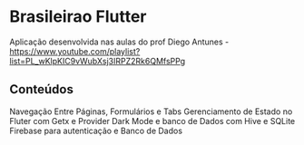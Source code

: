 # Brasileirao Flutter

Aplicação desenvolvida nas aulas do prof Diego Antunes -https://www.youtube.com/playlist?list=PL_wKlpKIC9vWubXsj3IRPZ2Rk6QMfsPPg

## Conteúdos 

Navegação Entre Páginas, Formulários e Tabs
Gerenciamento de Estado no Fluter com Getx e Provider
Dark Mode e banco de Dados com Hive e SQLite
Firebase para autenticação e Banco de Dados
